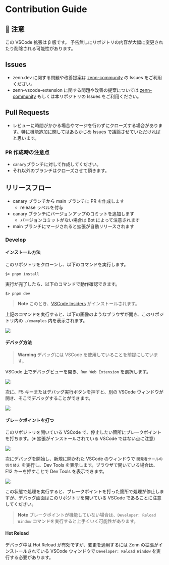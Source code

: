 # Contribution Guide

## 🚩 注意

この VSCode 拡張は β 版です。
予告無しにリポジトリの内容が大幅に変更されたり削除される可能性があります。

## Issues

- zenn.dev に関する問題や改善提案は [zenn-community](https://github.com/zenn-dev/zenn-community/issues) の Issues をご利用ください。
- zenn-vscode-extension に関する問題や改善の提案については [zenn-community](https://github.com/zenn-dev/zenn-community/issues) もしくは本リポジトリの Issues をご利用ください。

## Pull Requests

- レビューに時間がかかる場合やマージを行わずにクローズする場合があります。特に機能追加に関してはあらかじめ Issues で議論させていただければと思います。

### PR 作成時の注意点

- `canary`ブランチに対して作成してください。
- それ以外のブランチはクローズさせて頂きます。

## リリースフロー

- canary ブランチから main ブランチに PR を作成します
  - release ラベルを付与
- canary ブランチにバージョンアップのコミットを追加します
  - バージョンコミットがない場合は Bot によって注意されます
- main ブランチにマージされると拡張が自動リリースされます

### Develop

#### インストール方法

このリポジトリをクローンし、以下のコマンドを実行します。

```
$> pnpm install
```

実行が完了したら、以下のコマンドで動作確認できます。

```
$> pnpm dev
```

> **Note**
> このとき、[VSCode Insiders](https://code.visualstudio.com/insiders/) がインストールされます。

上記のコマンドを実行すると、以下の画像のようなブラウザが開き、このリポジトリ内の `./examples` 内を表示されます。

![](https://user-images.githubusercontent.com/97154037/191165110-ff7b0fad-5692-4288-94bd-f8d0f93463f7.png)

#### デバッグ方法

> **Warning**
> デバッグには VSCode を使用していることを前提にしています。

VSCode 上でデバッグビューを開き、`Run Web Extension` を選択します。

![](https://user-images.githubusercontent.com/97154037/191164796-9f4a0fe9-0159-4393-a583-acfc2a112b57.png)

次に、F5 キーまたはデバッグ実行ボタンを押すと、別の VSCode ウィンドウが開き、そこでデバッグすることができます。

![](https://user-images.githubusercontent.com/97154037/191164493-94e8b9bc-ff4c-47e9-8e20-ede95ccade40.png)

#### ブレークポイントを打つ

このリポジトリを開いている VSCode で、停止したい箇所にブレークポイントを打ちます。(※ 拡張がインストールされている VSCode ではない点に注意)

![](https://user-images.githubusercontent.com/97154037/191165270-0deb7021-2dcf-4383-92ca-b8b9d08d5267.png)

次にデバッグを開始し、新規に開かれた VSCode のウィンドウで `開発者ツールの切り替え` を実行し、Dev Tools を表示します。ブラウザで開いている場合は、F12 キーを押すことで Dev Tools を表示できます。

![](https://user-images.githubusercontent.com/97154037/191165959-d6f49f60-3b14-416a-af7f-40b68121155c.png)

この状態で処理を実行すると、ブレークポイントを打った箇所で処理が停止しますが、デバッグ画面はこのリポジトリを開いている VSCode であることに注意してください。

> **Note**
> ブレークポイントが機能していない場合は、`Developer: Reload Window` コマンドを実行すると上手くいく可能性があります。

#### Hot Reload

デバッグ中は Hot Reload が有効ですが、変更を適用するには Zenn の拡張がインストールされている VSCode ウィンドウで `Developer: Reload Window` を実行する必要があります。
